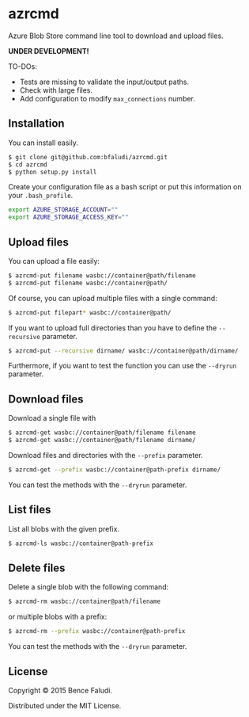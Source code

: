 # azrcmd

Azure Blob Store command line tool to download and upload files.

**UNDER DEVELOPMENT!**

TO-DOs:
- Tests are missing to validate the input/output paths.
- Check with large files.
- Add configuration to modify `max_connections` number.

## Installation

You can install easily.

```bash
$ git clone git@github.com:bfaludi/azrcmd.git
$ cd azrcmd
$ python setup.py install
```

Create your configuration file as a bash script or put this information on your `.bash_profile`.

```sh
export AZURE_STORAGE_ACCOUNT=""
export AZURE_STORAGE_ACCESS_KEY=""
```

## Upload files

You can upload a file easily:

```bash
$ azrcmd-put filename wasbc://container@path/filename
$ azrcmd-put filename wasbc://container@path/
```

Of course, you can upload multiple files with a single command:

```bash
$ azrcmd-put filepart* wasbc://container@path/
```

If you want to upload full directories than you have to define the `--recursive` parameter.

```bash
$ azrcmd-put --recursive dirname/ wasbc://container@path/dirname/
```

Furthermore, if you want to test the function you can use the `--dryrun` parameter.

## Download files

Download a single file with

```bash
$ azrcmd-get wasbc://container@path/filename filename
$ azrcmd-get wasbc://container@path/filename dirname/
```

Download files and directories with the `--prefix` parameter.

```bash
$ azrcmd-get --prefix wasbc://container@path-prefix dirname/
```

You can test the methods with the `--dryrun` parameter.

## List files

List all blobs with the given prefix.

```bash
$ azrcmd-ls wasbc://container@path-prefix
```

## Delete files

Delete a single blob with the following command:

```bash
$ azrcmd-rm wasbc://container@path/filename
```

or multiple blobs with a prefix:

```bash
$ azrcmd-rm --prefix wasbc://container@path-prefix
```

You can test the methods with the `--dryrun` parameter.

## License

Copyright © 2015 Bence Faludi.

Distributed under the MIT License.
